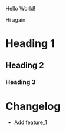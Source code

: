 Hello World!

Hi again

Heading 1
=========

Heading 2
---------

### Heading 3

# Changelog

* Add feature_1
